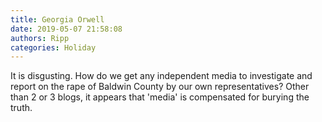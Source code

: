 ```yaml
---
title: Georgia Orwell
date: 2019-05-07 21:58:08
authors: Ripp
categories: Holiday
---
```


 It is disgusting.  How do we get any independent media to investigate and report on the rape of Baldwin County by our own representatives?  Other than 2 or 3 blogs, it appears that 'media' is compensated for burying the truth.